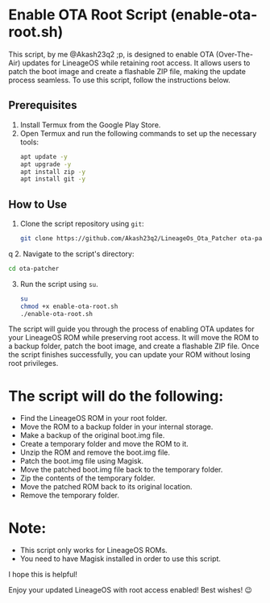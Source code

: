 # Enable OTA Root Script (enable-ota-root.sh)

This script, by me @Akash23q2 ;p, is designed to enable OTA (Over-The-Air) updates for LineageOS while retaining root access. It allows users to patch the boot image and create a flashable ZIP file, making the update process seamless. To use this script, follow the instructions below.

## Prerequisites
1. Install Termux from the Google Play Store.
2. Open Termux and run the following commands to set up the necessary tools:
   ```bash
   apt update -y
   apt upgrade -y
   apt install zip -y
   apt install git -y
   ```

## How to Use
1. Clone the script repository using `git`:
   ```bash
   git clone https://github.com/Akash23q2/LineageOs_Ota_Patcher ota-patcher
   ```
q
2. Navigate to the script's directory:
   ```bash
   cd ota-patcher
   ```

3. Run the script using `su`.
   ```bash
   su
   chmod +x enable-ota-root.sh
   ./enable-ota-root.sh

   ```

The script will guide you through the process of enabling OTA updates for your LineageOS ROM while preserving root access. It will move the ROM to a backup folder, patch the boot image, and create a flashable ZIP file. Once the script finishes successfully, you can update your ROM without losing root privileges.
#
# The script will do the following:
> 


* Find the LineageOS ROM in your root folder.
* Move the ROM to a backup folder in your internal storage.
* Make a backup of the original boot.img file.
* Create a temporary folder and move the ROM to it.
* Unzip the ROM and remove the boot.img file.
* Patch the boot.img file using Magisk.
* Move the patched boot.img file back to the temporary folder.
* Zip the contents of the temporary folder.
* Move the patched ROM back to its original location.
* Remove the temporary folder.

# **Note:**

* This script only works for LineageOS ROMs.
* You need to have Magisk installed in order to use this script.

I hope this is helpful!

Enjoy your updated LineageOS with root access enabled! Best wishes! 😉

